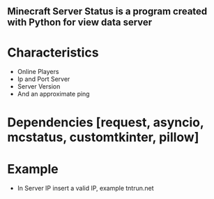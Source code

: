 ## Minecraft Server Status is a program created with Python for view data server

# Characteristics 
- Online Players
- Ip and Port Server
- Server Version
- And an approximate ping

# Dependencies [request, asyncio, mcstatus, customtkinter, pillow]

# Example
- In Server IP insert a valid IP, example tntrun.net
